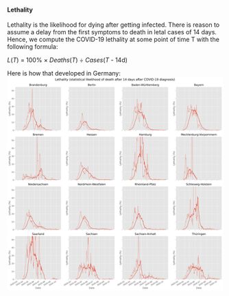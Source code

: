 #### Lethality

Lethality is the likelihood for dying after getting infected.
There is reason to assume a delay from the first symptoms to death in letal cases of 14 days. Hence, we compute the COVID-19 lethality at some point of time T with the following formula:

*L*(*T*) = 100% × *Deaths*(*T*) ÷ *Cases*(*T* - 14d)

Here is how that developed in Germany:
![Lethality chart for Germany](../img/lethality.svg)

